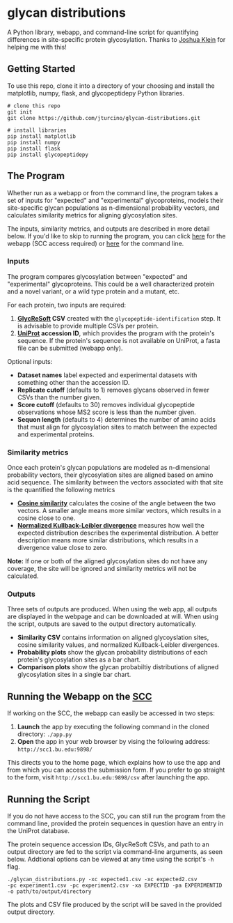 # glycan distributions

A Python library, webapp, and command-line script for quantifying differences in site-specific protein glycosylation. Thanks to [Joshua Klein](https://github.com/mobiusklein/) for helping me with this!

## Getting Started
To use this repo, clone it into a directory of your choosing and install the matplotlib, numpy, flask, and glycopeptidepy Python libraries.
```
# clone this repo
git init
git clone https://github.com/jturcino/glycan-distributions.git

# install libraries
pip install matplotlib
pip install numpy
pip install flask
pip install glycopeptidepy
```

## The Program
Whether run as a webapp or from the command line, the program takes a set of inputs for "expected" and "experimental" glycoproteins, models their site-specific glycan populations as n-dimensional probability vectors, and calculates similarity metrics for aligning glycosylation sites. 

The inputs, similarity metrics, and outputs are described in more detail below. If you'd like to skip to running the program, you can click [here](https://github.com/jturcino/glycan-distributions/#running-the-webapp-on-the-scc) for the webapp (SCC access required) or [here](https://github.com/jturcino/glycan-distributions/#running-the-script) for the command line.

### Inputs
The program compares glycosylation between "expected" and "experimental" glycoproteins. This could be a well characterized protein and a novel variant, or a wild type protein and a mutant, etc.

For each protein, two inputs are required:
1. **[GlycReSoft](https://github.com/mobiusklein/glycresoft) CSV** created with the `glycopeptide-identification` step. It is advisable to provide multiple CSVs per protein.
2. **[UniProt](http://www.uniprot.org/) accession ID**, which provides the program with the protein's sequence. If the protein's sequence is not available on UniProt, a fasta file can be submitted (webapp only).

Optional inputs:
* **Dataset names** label expected and experimental datasets with something other than the accession ID.
* **Replicate cutoff** (defaults to 1) removes glycans observed in fewer CSVs than the number given.
* **Score cutoff** (defaults to 30) removes individual glycopeptide observations whose MS2 score is less than the number given.
* **Sequon length** (defaults to 4) determines  the number of amino acids that must align for glycosylation sites to match between the expected and experimental proteins.

### Similarity metrics
Once each protein's glycan populations are modeled as n-dimensional probability vectors, their glycosylation sites are aligned based on amino acid sequence. The similarity between the vectors associated with that site is the quantified the following metrics
* **[Cosine similarity](https://en.wikipedia.org/wiki/Cosine_similarity)** calculates the cosine of the angle between the two vectors. A smaller angle means more similar vectors, which results in a cosine close to one.
* **[Normalized Kullback-Leibler divergence](https://en.wikipedia.org/wiki/Kullback%E2%80%93Leibler_divergence)** measures how well the expected distribution describes the experimental distribution. A better description means more similar distributions, which results in a divergence value close to zero.

**Note:** If one or both of the aligned glycosylation sites do not have any coverage, the site will be ignored and similarity metrics will not be calculated.

### Outputs
Three sets of outputs are produced. When using the web app, all outputs are displayed in the webpage and can be downloaded at will. When using the script, outputs are saved to the output directory automatically.
* **Similarity CSV** contains information on aligned glycoyslation sites, cosine similarity values, and normalized Kullback-Leibler divergences.
* **Probability plots** show the glycan probability distributions of each protein's glycosylation sites as a bar chart.
* **Comparison plots** show the glycan probabiltiy distributions of aligned glycosylation sites in a single bar chart.

## Running the Webapp on the [SCC](https://www.bu.edu/tech/support/research/computing-resources/scc/)
If working on the SCC, the webapp can easily be accessed in two steps:
1. **Launch** the app by executing the following command in the cloned directory: `./app.py`
2. **Open** the app in your web browser by vising the following address: `http://scc1.bu.edu:9898/`

This directs you to the home page, which explains how to use the app and from which you can access the submission form. If you prefer to go straight to the form, visit `http://scc1.bu.edu:9898/csv` after launching the app.

## Running the Script
If you do not have access to the SCC, you can still run the program from the command line, provided the protein sequences in question have an entry in the UniProt database.

The protein sequence accession IDs, GlycReSoft CSVs, and path to an output directory are fed to the script via command-line arguments, as seen below. Addtional options can be viewed at any time using the script's `-h` flag.
```
./glycan_distributions.py -xc expected1.csv -xc expected2.csv 
-pc experiment1.csv -pc experiment2.csv -xa EXPECTID -pa EXPERIMENTID 
-o path/to/output/directory
```
The plots and CSV file produced by the script will be saved in the provided output directory.
